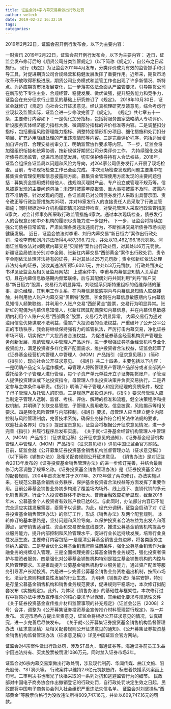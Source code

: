 ```yaml
---
title: 证监会对4宗内幕交易案做出行政处罚
author: wetech
date: 2019-02-22 16:32:19
tags: 
categories: 
---
```

2019年2月22日，证监会召开例行发布会，以下为主要内容：
<!-- more -->
一财资讯
2019年2月22日，证监会召开例行发布会，以下为主要内容：
近日，证监会发布修订后的《期货公司分类监管规定》（以下简称《规定》），自公布之日起施行。
现行《规定》为证监会2011年4月发布，分类评价成为有效的监管抓手和引导工具，对促进期货公司合规经营和稳健发展发挥了重要作用。近年来，期货市场改革开放取得积极进展，期货公司业务模式和监管工作也出现了许多新情况、新特点。为适应期货市场发展变化，进一步落实依法全面从严监管要求，引导期货公司在新形势下专注主业、合规经营、稳健发展、做优做强，提升服务能力和竞争力，证监会在充分征求行业意见的基础上研究修订了《规定》。
2018年10月30日，证监会就修订《规定》向社会公开征求意见。经认真梳理研究反馈意见，综合考虑行业现状及监管实际，证监会进一步修改完善了《规定》。
《规定》共七章五十一条，主要修订内容如下：一是优化加分指标，包括将服务国家战略纳入专项评价、新设服务实体经济能力指标大类、微调部分指标的评价标准等内容。二是调整扣分指标，包括重组风险管理能力指标、调整特定情形扣分项目、细化措施和处罚扣分项目、扩充适用降级处理的严重违规情形等内容。三是完善评价程序，包括适当增加自评内容、合理安排初审分工、明确监管协作要求等内容。
下一步，证监会将加强组织衔接和统筹协调，按新规做好期货公司分类评价工作。
为持续强化交易所债券市场监管，促进市场规范发展，切实保护债券持有人合法权益，2018年，证监会组织各证监局以问题和风险为导向，对264家公司债券发行人开展了现场检查。目前，专项现场检查工作已全面完成。
本次现场检查发现的问题主要集中在募集资金管理使用和信息披露两方面。募集资金管理使用方面发现的主要问题包括：募集资金挪用或转借他人、违规购买理财产品、专户设立或管理不规范等。信息披露发现的主要问题包括：未按时披露年度报告、重大事项披露不及时、披露内容不准确等。针对发现的问题，各证监局已对公司债券发行人采取出具警示函、责令改正等行政监管措施共35项，并对16家发行人的直接责任人员采取了行政监管措施；同时根据对中介机构履职情况的延伸检查，对受托管理人采取行政监管措施6家次，对会计师事务所采取行政监管措施4家次。通过本次现场检查，债券发行人的合规意识和中介机构的履职尽责能力进一步提升。
下一步，证监会将持续加强公司债券日常监管，严肃处理各类违法违规行为，不断推进交易所债券市场长期健康发展。
近日，证监会依法对李甫、刘丹内幕交易“新日恒力”案作出行政处罚，没收李甫和刘丹违法所得4,487,398.72元，并处以13,462,196.16元罚款。河南证监局依法对刘晓斌内幕交易“贝斯特”案作出行政处罚，对其处以6万元罚款。新疆证监局依法分别对李金刚、张新红内幕交易“西部黄金”案作出行政处罚，责令李金刚依法处理非法持有的证券，并对其处以25万元罚款；责令张新红依法处理非法持有的证券，没收其违法所得5,602.1元，并处以3万元罚款。（行政处罚决定书详见证监会及相关证监局网站）
上述案件中，李甫与内幕信息知情人关系密切，且在内幕信息敏感期内频繁联络，后与其配偶刘丹共同利用“刘丹”账户交易“新日恒力”股票，交易行为明显异常。刘晓斌系贝斯特重组标的佰维存储的董事、副总经理，其利用工作关系，在内幕信息敏感期内与内幕信息知情人联络接触，并利用他人账户内幕交易“贝斯特”股票。李金刚在内幕信息敏感期内与内幕信息知情人频繁联络，并利用个人账户交易“西部黄金”股票，交易行为明显异常。张新红的配偶为内幕信息知情人，张新红因其配偶获知内幕信息，并在内幕信息敏感期内利用个人账户交易“西部黄金”股票，交易行为明显异常。
内幕交易行为通过滥用信息优势谋取不法利益，侵害广大投资者的合法权益，严重破坏了公开公平公正的市场秩序，我会将继续保持强有力的监管执法，严厉打击内幕交易，净化证券市场环境，切实保护广大投资者合法权益。
为促进证券基金经营机构资产管理业务创新发展，规范管理人中管理人产品运作，进一步增强证券基金经营机构专业化投资能力，满足投资者多样化资产配置需求，维护投资者合法权益，证监会起草了《证券基金经营机构管理人中管理人（MOM）产品指引（征求意见稿）》（简称《指引》），现向社会公开征求意见。
《指引》共二十四条，主要包括以下内容：一是明确产品定义与运作模式。母管理人将所管理资产管理产品部分或者全部资产委托给多个子管理人进行管理，每个子资产单元单独开立子证券期货账户，子管理人提供投资建议或下达投资指令，母管理人作出投资决策并负责交易执行。二是界定参与主体条件与职责。《指引》明确了母子管理人和投资经理的资质条件，规定了母子管理人及托管人的职责。三是规范产品投资运作。《指引》要求母管理人应当制定子管理人选聘、监督、考核、评估、解聘的标准和流程，健全决策程序和授权机制，并明确了关联交易管控，子管理人费用收取，信息披露，风险揭示等相关要求。四是强化风险管理与内部控制。《指引》要求，母管理人应当建立健全内部控制与风险管理制度，完善技术系统，确保业务操作符合相关法律法规的要求。
欢迎社会各界对《指引》提出宝贵意见，证监会将根据公开征求意见情况，进一步完善《指引》并履行程序后发布实施。
《关于就<证券基金经营机构管理人中管理人（MOM）产品指引（征求意见稿）公开征求意见的通知》、《证券基金经营机构管理人中管理人（MOM）产品指引（征求意见稿）》详见中国证监会官方网站。
日前，证监会就《公开募集证券投资基金销售机构监督管理办法（征求意见稿）》（以下简称《销售办法》）及相关配套规则公开征求意见。
《销售办法》是对证监会2013年发布的《证券投资基金销售管理办法》的进一步修订完善，并结合最新修订内容调整了规章名称。《证券投资基金销售管理办法》是《证券投资基金法》的配套规则，2004年首次发布并于2011年、2013年做了两次修订。办法实施以来，在规范公募基金销售业务秩序，保护基金投资者合法权益等方面发挥了重要作用。目前公募基金销售业务初步构建了覆盖场内场外、线上线下、直销代销的多元化销售渠道。行业个人投资者群体不断壮大、普惠金融效应初步显现，截至2018年末，公募基金个人投资者有效账户数已达6亿。与此同时，办法部分内容已不能完全适应实践发展需要，亟需予以调整。为此，经充分调研，证监会启动了对《证券投资基金销售管理办法》的修订工作，形成《销售办法》及两个配套规则。
本轮修订的基本思路是，坚持问题和风险导向，以保护投资者合法权益为出发点和落脚点，坚守销售适当性、资金和交易安全底线要求，推进公募基金销售机构提高专业服务能力，提升内部控制和风险管理水平，促进行业长远持续发展，培育行业良性发展生态。主要修订内容包括:一是厘清公募基金销售业务边界，将各类服务主体纳入监管。二是整合优化公募基金销售牌照注册条件，强化公募基金销售作为金融业务的持牌准入管理。三是全面梳理完善公募基金销售业务规范，强化投资者保护与投资者服务。四是强化对公募基金销售机构特别是独立基金销售机构的内控与风险管理要求。五是推动提升公募基金销售机构专业服务能力，通过资产配置等服务引导客户长期投资。六是进一步完善公募基金销售业务资格退出机制，按照市场化、法治化原则构建良性发展的行业生态。
为明确《销售办法》落实安排，特别是存量公募基金销售机构和销售业务规范要求，促进规则平稳落地，本次修订拟配套发布《实施规定》。此外，为体现《销售办法》的基础性与框架性，本次修订过程中将原办法中涉及宣传推介的核心要求予以保留，其余细化要求与规范性文件《关于证券投资基金宣传推介材料监管事项的补充规定》（证监会公告〔2008〕2号）合并，调整为《公开募集证券投资基金宣传推介材料管理暂行规定》，拟一并发布。
欢迎市场各方提出宝贵意见，证监会将根据公开征求意见的情况，认真研究，进一步完善后尽快发布。
《关于就<公开募集证券投资基金销售机构监督管理办法（征求意见稿）及相关配套规则公开征求意见的通知》、《公开募集证券投资基金销售机构监督管理办法（征求意见稿）》详见中国证监会官方网站。
 
 
证监会对4宗案件做出行政处罚，涉及ST昌九、海通证券等。海通证券前员工朱益宇因违法持有、买卖股票被罚没1086万元，同时禁入证券市场3年。
证监会对6宗内幕交易案做出行政处罚，涉及现代制药、华闻传媒、曲江文旅、阳光股份、*ST狮头等。
行政案件以维持2.6亿元罚款告终，标志着快播系列案画上句号。二审判决书也曝光了快播采取的一系列对抗和逃避监管行为的细节。
民政部对中国电子商务协会作出撤销登记的行政处罚，自行政处罚决定生效之日起，民政部将中国电子商务协会列入社会组织严重违法失信名单。
证监会对刘坚操纵“西部黄金”等股票价格行为没收违法所得609,747.16元，并处以609,747.16元的罚款。
